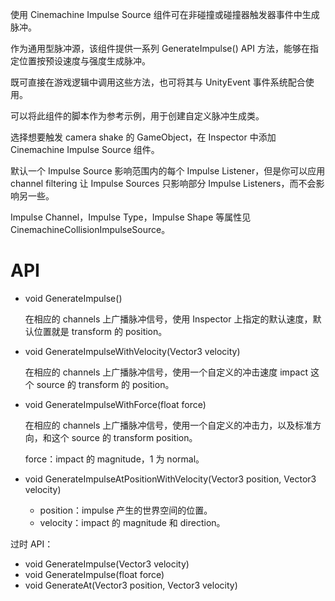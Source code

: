 使用 Cinemachine Impulse Source 组件可在非碰撞或碰撞器触发器事件中生成脉冲。

作为通用型脉冲源，该组件提供一系列 GenerateImpulse() API 方法，能够在指定位置按预设速度与强度生成脉冲。

既可直接在游戏逻辑中调用这些方法，也可将其与 UnityEvent 事件系统配合使用。

可以将此组件的脚本作为参考示例，用于创建自定义脉冲生成类。

选择想要触发 camera shake 的 GameObject，在 Inspector 中添加 Cinemachine Impulse Source 组件。

默认一个 Impulse Source 影响范围内的每个 Impulse Listener，但是你可以应用 channel filtering 让 Impulse Sources 只影响部分 Impulse Listeners，而不会影响另一些。

Impulse Channel，Impulse Type，Impulse Shape 等属性见 CinemachineCollisionImpulseSource。

# API

- void GenerateImpulse()

  在相应的 channels 上广播脉冲信号，使用 Inspector 上指定的默认速度，默认位置就是 transform 的 position。
  
- void GenerateImpulseWithVelocity(Vector3 velocity)

  在相应的 channels 上广播脉冲信号，使用一个自定义的冲击速度 impact 这个 source 的 transform 的 position。

- void GenerateImpulseWithForce(float force)

  在相应的 channels 上广播脉冲信号，使用一个自定义的冲击力，以及标准方向，和这个 source 的 transform position。

  force：impact 的 magnitude，1 为 normal。

- void GenerateImpulseAtPositionWithVelocity(Vector3 position, Vector3 velocity)

  - position：impulse 产生的世界空间的位置。
  - velocity：impact 的 magnitude 和 direction。

过时 API：

- void GenerateImpulse(Vector3 velocity)
- void GenerateImpulse(float force)
- void GenerateAt(Vector3 position, Vector3 velocity)





